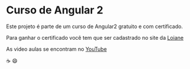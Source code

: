 # Curso de Angular 2

Este projeto é parte de um curso de Angular2 gratuito e com
certificado.

Para ganhar o certificado você tem que ser cadastrado no site da [Loiane](http://loiane.training/curso/angular-2/)

As video aulas se encontram no [YouTube](https://www.youtube.com/playlist?list=PLGxZ4Rq3BOBoSRcKWEdQACbUCNWLczg2G)

:coffee: :smile:
